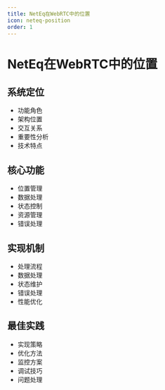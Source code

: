 ```yaml
---
title: NetEq在WebRTC中的位置
icon: neteq-position
order: 1
---
```


# NetEq在WebRTC中的位置

## 系统定位
- 功能角色
- 架构位置
- 交互关系
- 重要性分析
- 技术特点

## 核心功能
- 位置管理
- 数据处理
- 状态控制
- 资源管理
- 错误处理

## 实现机制
- 处理流程
- 数据处理
- 状态维护
- 错误处理
- 性能优化

## 最佳实践
- 实现策略
- 优化方法
- 监控方案
- 调试技巧
- 问题处理
